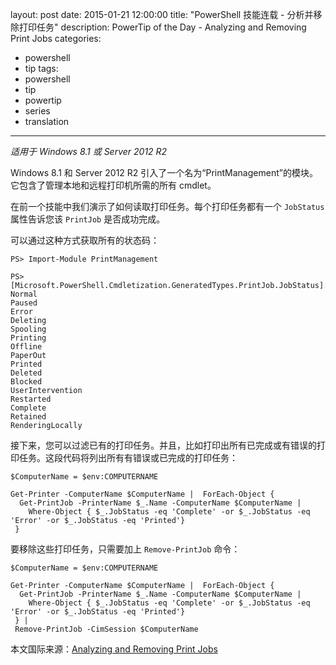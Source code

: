 ﻿layout: post
date: 2015-01-21 12:00:00
title: "PowerShell 技能连载 - 分析并移除打印任务"
description: PowerTip of the Day - Analyzing and Removing Print Jobs
categories:
- powershell
- tip
tags:
- powershell
- tip
- powertip
- series
- translation
---
_适用于 Windows 8.1 或 Server 2012 R2_

Windows 8.1 和 Server 2012 R2 引入了一个名为“PrintManagement”的模块。它包含了管理本地和远程打印机所需的所有 cmdlet。

在前一个技能中我们演示了如何读取打印任务。每个打印任务都有一个 `JobStatus` 属性告诉您该 `PrintJob` 是否成功完成。

可以通过这种方式获取所有的状态码：

    PS> Import-Module PrintManagement
     
    PS> [Microsoft.PowerShell.Cmdletization.GeneratedTypes.PrintJob.JobStatus]::GetNames([Microsoft.PowerShell.Cmdletization.GeneratedTypes.PrintJob.JobStatus])
    Normal
    Paused
    Error
    Deleting
    Spooling
    Printing
    Offline
    PaperOut
    Printed
    Deleted
    Blocked
    UserIntervention
    Restarted
    Complete
    Retained
    RenderingLocally

接下来，您可以过滤已有的打印任务。并且，比如打印出所有已完成或有错误的打印任务。这段代码将列出所有有错误或已完成的打印任务：

    $ComputerName = $env:COMPUTERNAME
    
    Get-Printer -ComputerName $ComputerName |  ForEach-Object { 
      Get-PrintJob -PrinterName $_.Name -ComputerName $ComputerName |
        Where-Object { $_.JobStatus -eq 'Complete' -or $_.JobStatus -eq 'Error' -or $_.JobStatus -eq 'Printed'}
     } 

要移除这些打印任务，只需要加上 `Remove-PrintJob` 命令：

    $ComputerName = $env:COMPUTERNAME
    
    Get-Printer -ComputerName $ComputerName |  ForEach-Object { 
      Get-PrintJob -PrinterName $_.Name -ComputerName $ComputerName |
        Where-Object { $_.JobStatus -eq 'Complete' -or $_.JobStatus -eq 'Error' -or $_.JobStatus -eq 'Printed'}
     } |
     Remove-PrintJob -CimSession $ComputerName

<!--more-->
本文国际来源：[Analyzing and Removing Print Jobs](http://community.idera.com/powershell/powertips/b/tips/posts/analyzing-and-removing-print-jobs)
